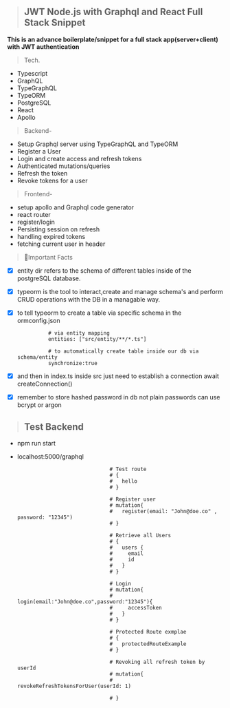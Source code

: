 > ## JWT Node.js with Graphql and React Full Stack Snippet

**This is an advance boilerplate/snippet for a full stack app(server+client) with JWT authentication**

> Tech.

- Typescript
- GraphQL
- TypeGraphQL
- TypeORM
- PostgreSQL
- React
- Apollo

> Backend-

- Setup Graphql server using TypeGraphQL and TypeORM
- Register a User
- Login and create access and refresh tokens
- Authenticated mutations/queries
- Refresh the token
- Revoke tokens for a user

> Frontend-

- setup apollo and Graphql code generator
- react router
- register/login
- Persisting session on refresh
- handling expired tokens
- fetching current user in header

> 🎇Important Facts

- [x] entity dir refers to the schema of different tables inside of the postgreSQL database.
- [x] typeorm is the tool to interact,create and manage schema's and perform CRUD operations with the DB in a managable way.
- [x] to tell typeorm to create a table via specific schema in the ormconfig.json

                # via entity mapping
                entities: ["src/entity/**/*.ts"]

                # to automatically create table inside our db via schema/entity
                synchronize:true

- [x] and then in index.ts inside src just need to establish a connection
      await createConnection()

- [x] remember to store hashed password in db not plain passwords can use bcrypt or argon

> ## Test Backend

- npm run start
- localhost:5000/graphql

                                    # Test route
                                    # {
                                    #   hello
                                    # }

                                    # Register user
                                    # mutation{
                                    #   register(email: "John@doe.co" , password: "12345")
                                    # }

                                    # Retrieve all Users
                                    # {
                                    #   users {
                                    #     email
                                    #     id
                                    #   }
                                    # }

                                    # Login
                                    # mutation{
                                    #   login(email:"John@doe.co",password:"12345"){
                                    #     accessToken
                                    #   }
                                    # }

                                    # Protected Route exmplae
                                    # {
                                    #   protectedRouteExample
                                    # }

                                    # Revoking all refresh token by userId
                                    # mutation{
                                    #   revokeRefreshTokensForUser(userId: 1)

                                    # }
